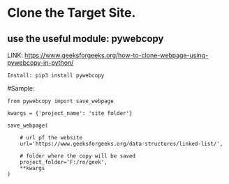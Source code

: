 # Clone the Target Site.
##  use the useful module: pywebcopy

LINK: https://www.geeksforgeeks.org/how-to-clone-webpage-using-pywebcopy-in-python/

```
Install: pip3 install pywebcopy
```

#Sample:

```
from pywebcopy import save_webpage

kwargs = {'project_name': 'site folder'}

save_webpage(
	
	# url pf the website
	url='https://www.geeksforgeeks.org/data-structures/linked-list/',
	
	# folder where the copy will be saved
	project_folder='F:/ro/geek',
	**kwargs
)

```
